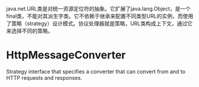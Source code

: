java.net.URL类是对统一资源定位符的抽象。它扩展了java.lang.Object，是一个final类，不能对其派生字类。它不依赖于继承来配置不同类型URL的实例，而使用了策略（strategy）设计模式。协议处理器就是策略，URL类构成上下文，通过它来选择不同的策略。

# HttpMessageConverter

Strategy interface that specifies a converter that can convert from and to HTTP requests and responses.

